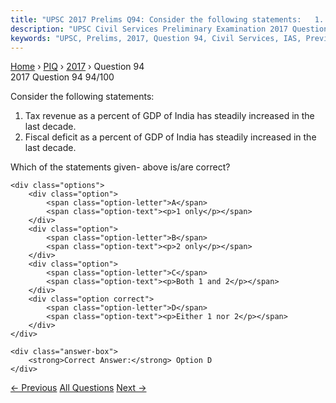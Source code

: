 ```yaml
---
title: "UPSC 2017 Prelims Q94: Consider the following statements:   1. Tax revenue as a per..."
description: "UPSC Civil Services Preliminary Examination 2017 Question 94 with options and answer"
keywords: "UPSC, Prelims, 2017, Question 94, Civil Services, IAS, Previous Year Questions"
---
```


<nav class="breadcrumb">
    <a href="../../">Home</a>
    <span>›</span>
    <a href="../">PIQ</a>
    <span>›</span>
    <a href="./">2017</a>
    <span>›</span>
    <span>Question 94</span>
</nav>

<div class="question-header">
    <div class="question-meta">
        <span class="year-badge">2017</span>
        <span class="question-number">Question 94</span>
        <span class="progress">94/100</span>
    </div>
    <div class="progress-bar">
        <div class="progress-fill" style="width: 94.0%"></div>
    </div>
</div>

<div class="question-content">
    <div class="question-text">
        <p>Consider the following statements:</p>
<ol>
<li>Tax revenue as a percent of GDP of India has steadily increased in the last decade.</li>
<li>Fiscal deficit as a percent of GDP of India has steadily increased in the last decade.</li>
</ol>
<p>Which of the statements given- above is/are correct?</p>
    </div>
    
    <div class="options">
        <div class="option">
            <span class="option-letter">A</span>
            <span class="option-text"><p>1 only</p></span>
        </div>
        <div class="option">
            <span class="option-letter">B</span>
            <span class="option-text"><p>2 only</p></span>
        </div>
        <div class="option">
            <span class="option-letter">C</span>
            <span class="option-text"><p>Both 1 and 2</p></span>
        </div>
        <div class="option correct">
            <span class="option-letter">D</span>
            <span class="option-text"><p>Either 1 nor 2</p></span>
        </div>
    </div>

    <div class="answer-box">
        <strong>Correct Answer:</strong> Option D
    </div>
</div>

<div class="question-nav">
    <a href="../q093-with-reference-to-indian-freedom-struggle-consider/" class="nav-btn prev">← Previous</a>
    <a href="../" class="nav-btn center">All Questions</a>
    <a href="../q095-recently-there-was-a-proposal-to-translocate-some/" class="nav-btn next">Next →</a>
</div>
